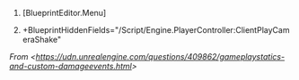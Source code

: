 1. \[BlueprintEditor.Menu]

1. \+BlueprintHiddenFields="/Script/Engine.PlayerController:ClientPlayCameraShake"

*From &lt;<https://udn.unrealengine.com/questions/409862/gameplaystatics-and-custom-damageevents.html>>*
